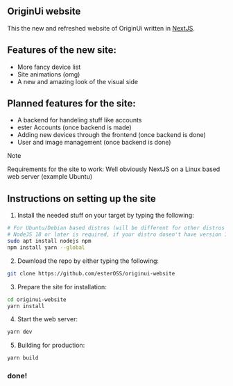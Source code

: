 ## OriginUi website
This the new and refreshed website of OriginUi written in [NextJS](https://nextjs.org).

## Features of the new site:
 - More fancy device list 
 - Site animations (omg)
 - A new and amazing look of the visual side

## Planned features for the site:
 - A backend for handeling stuff like accounts
 - ester Accounts (once backend is made)
 - Adding new devices through the frontend (once backend is done)
 - User and image management (once backend is done)

> [!NOTE]
> Requirements for the site to work:
> Well obviously NextJS on a Linux based web server (example Ubuntu)

## Instructions on setting up the site
1. Install the needed stuff on your target by typing the following:
```bash
# For Ubuntu/Debian based distros (will be different for other distros with different package managers)
# NodeJS 18 or later is required, if your distro dosen't have version 18 or later follow this instead to install NodeJS: https://nodejs.org/en/download/package-manager
sudo apt install nodejs npm
npm install yarn --global
```
2. Download the repo by either typing the following:
```bash
git clone https://github.com/esterOSS/originui-website
```
3. Prepare the site for installation:
```bash
cd originui-website
yarn install
```
4. Start the web server:
```bash
yarn dev
```
5. Building for production:
```bash
yarn build
```
### done!
